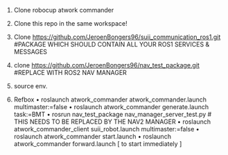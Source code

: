 1. Clone robocup atwork commander

2. Clone this repo in the same workspace!

3. Clone https://github.com/JeroenBongers96/suii_communication_ros1.git #PACKAGE WHICH SHOULD CONTAIN ALL YOUR ROS1 SERVICES & MESSAGES

4. clone https://github.com/JeroenBongers96/nav_test_package.git #REPLACE WITH ROS2 NAV MANAGER

3. source env.

4. Refbox
    • roslaunch atwork_commander atwork_commander.launch multimaster:=false
    • roslaunch atwork_commander generate.launch task:=BMT
    • rosrun nav_test_package nav_manager_server_test.py # THIS NEEDS TO BE REPLACED BY THE NAV2 MANAGER
    • roslaunch atwork_commander_client suii_robot.launch multimaster:=false 
    • roslaunch atwork_commander start.launch 
    • roslaunch atwork_commander forward.launch [ to start immediately ]